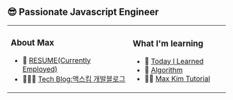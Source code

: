 ## 😎 Passionate Javascript Engineer
<table>
<tr>
<td width="800px">
<h3>About Max</h3>

- 👔 [RESUME(Currently Employed)](https://github.com/MaxKim-J/RESUME)
- 👨🏻‍🔧 [Tech Blog:맥스킴 개발블로그](https://maxkim-j.github.io/)                    
</td>
<td width="800px">
<h3>What I'm learning</h3>

- 🧐 [Today I Learned](https://github.com/MaxKim-J/TIL)
- 🧮 [Algorithm](https://github.com/MaxKim-J/Algo)
- 🏃🏻 [Max Kim Tutorial](https://github.com/max-kim-tutorial)
</td>
</tr>
<table>
    

<!--
**MaxKim-J/MaxKim-J** is a ✨ _special_ ✨ repository because its `README.md` (this file) appears on your GitHub profile.

Here are some ideas to get you started:

- 🔭 I’m currently working on ...
- 🌱 I’m currently learning ...
- 👯 I’m looking to collaborate on ...
- 🤔 I’m looking for help with ...
- 💬 Ask me about ...
- 📫 How to reach me: ...
- 😄 Pronouns: ...
- ⚡ Fun fact: ...
-->
